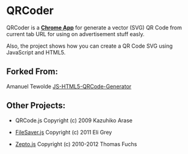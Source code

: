 QRCoder
=======

QRCoder is a **[Chrome App][1]** for generate a vector (SVG) QR Code from
current tab URL for using on advertisement stuff easly.

Also, the project shows how you can create a QR Code SVG using JavaScript and HTML5.


Forked From:
------------------
Amanuel Tewolde [JS-HTML5-QRCode-Generator][2]

Other Projects:
------------------
* QRCode.js Copyright (c) 2009 Kazuhiko Arase
* [FileSaver.js][3] Copyright (c) 2011 Eli Grey
* [Zepto.js][4] Copyright (c) 2010-2012 Thomas Fuchs

    [1]: https://chrome.google.com/webstore/detail/qrcoder/fgggldjlbpajaffefpkkhkfdiihinebf
    [2]: https://github.com/amanuel/JS-HTML5-QRCode-Generator
    [3]: https://github.com/eligrey/FileSaver.js
    [4]: https://github.com/madrobby/zepto